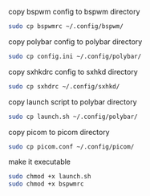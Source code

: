 copy bspwm config to bspwm directory
```bash
sudo cp bspwmrc ~/.config/bspwm/
```
 copy polybar config to polybar directory
```bash
sudo cp config.ini ~/.config/polybar/
```
copy sxhkdrc config to sxhkd directory
```bash
sudo cp sxhdrc ~/.config/sxhkd/
```
copy launch script to polybar directory
```bash
sudo cp launch.sh ~/.config/polybar/
```
copy picom to picom directory
```bash
sudo cp picom.conf ~/.config/picom/
```

make it executable
```bash
sudo chmod +x launch.sh
sudo chmod +x bspwmrc
```
